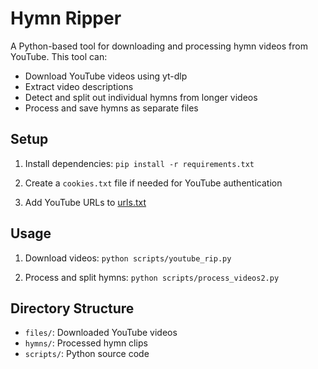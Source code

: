 # Hymn Ripper

A Python-based tool for downloading and processing hymn videos from YouTube. This tool can:
- Download YouTube videos using yt-dlp
- Extract video descriptions
- Detect and split out individual hymns from longer videos
- Process and save hymns as separate files

## Setup
1. Install dependencies:
```pip install -r requirements.txt```

2. Create a `cookies.txt` file if needed for YouTube authentication

3. Add YouTube URLs to [urls.txt](cci:7://file:///home/philm/Source/hymn_rippin/urls.txt:0:0-0:0)

## Usage
1. Download videos:
```python scripts/youtube_rip.py```

2. Process and split hymns:
```python scripts/process_videos2.py```

## Directory Structure
- `files/`: Downloaded YouTube videos
- `hymns/`: Processed hymn clips
- `scripts/`: Python source code
